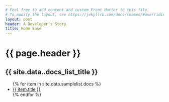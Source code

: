```yaml
---
# Feel free to add content and custom Front Matter to this file.
# To modify the layout, see https://jekyllrb.com/docs/themes/#overriding-theme-defaults]
layout: post
header: A Developer's Story
title: Home Base
---
```

<head>



<style type="text/css">
.h1 {
    font-family: Fantasy, Chalkduster, serif;
    color: slateblue;
}
</style>
</head>

<h1>
{{ page.header }}
</h1>
<h2>{{ site.data..docs_list_title }}</h2>
<ul>
   {% for item in site.data.samplelist.docs %}
      <li><a href="{{ item.url }}">{{ item.title }}</a></li>
   {% endfor %}
</ul>

